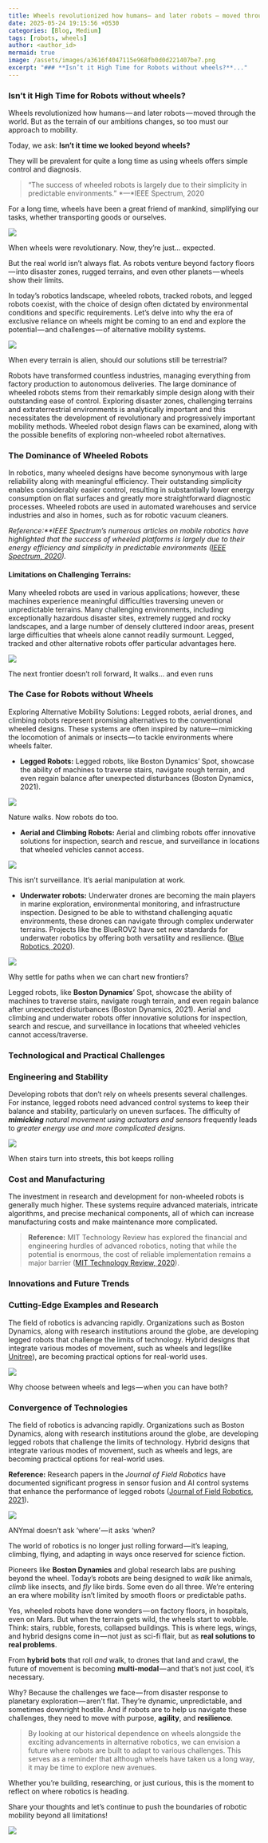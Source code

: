 ```yaml
---
title: Wheels revolutionized how humans— and later robots — moved through the world.
date: 2025-05-24 19:15:56 +0530
categories: [Blog, Medium]
tags: [robots, wheels]
author: <author_id>
mermaid: true
image: /assets/images/a3616f4047115e968fb0d0d221407be7.png
excerpt: "### **Isn’t it High Time for Robots without wheels?**..."
---
```


### **Isn’t it High Time for Robots without wheels?**

Wheels revolutionized how humans — and later robots — moved through the world. But as the terrain of our ambitions changes, so too must our approach to mobility.

Today, we ask: **Isn’t it time we looked beyond wheels?**

They will be prevalent for quite a long time as using wheels offers simple control and diagnosis.

> “The success of wheeled robots is largely due to their simplicity in predictable environments.” *—*IEEE Spectrum, 2020

For a long time, wheels have been a great friend of mankind, simplifying our tasks, whether transporting goods or ourselves.

![](/assets/images/698e814669fb2f299ed672915d7b0aa5.png)

When wheels were revolutionary. Now, they’re just… expected.

But the real world isn’t always flat. As robots venture beyond factory floors — into disaster zones, rugged terrains, and even other planets — wheels show their limits.

In today’s robotics landscape, wheeled robots, tracked robots, and legged robots coexist, with the choice of design often dictated by environmental conditions and specific requirements. Let’s delve into why the era of exclusive reliance on wheels might be coming to an end and explore the potential — and challenges — of alternative mobility systems.

![](/assets/images/a3616f4047115e968fb0d0d221407be7.png)

When every terrain is alien, should our solutions still be terrestrial?

Robots have transformed countless industries, managing everything from factory production to autonomous deliveries. The large dominance of wheeled robots stems from their remarkably simple design along with their outstanding ease of control. Exploring disaster zones, challenging terrains and extraterrestrial environments is analytically important and this necessitates the development of revolutionary and progressively important mobility methods. Wheeled robot design flaws can be examined, along with the possible benefits of exploring non-wheeled robot alternatives.

### The Dominance of Wheeled Robots

In robotics, many wheeled designs have become synonymous with large reliability along with meaningful efficiency. Their outstanding simplicity enables considerably easier control, resulting in substantially lower energy consumption on flat surfaces and greatly more straightforward diagnostic processes. Wheeled robots are used in automated warehouses and service industries and also in homes, such as for robotic vacuum cleaners.

*Reference:**IEEE Spectrum’s numerous articles on mobile robotics have highlighted that the success of wheeled platforms is largely due to their energy efficiency and simplicity in predictable environments (*[*IEEE Spectrum, 2020*](https://spectrum.ieee.org/robotics)*).*

#### Limitations on Challenging Terrains:

Many wheeled robots are used in various applications; however, these machines experience meaningful difficulties traversing uneven or unpredictable terrains. Many challenging environments, including exceptionally hazardous disaster sites, extremely rugged and rocky landscapes, and a large number of densely cluttered indoor areas, present large difficulties that wheels alone cannot readily surmount. Legged, tracked and other alternative robots offer particular advantages here.

![](/assets/images/16c1b4abbea585cfa308115ce29fea6a.png)

The next frontier doesn’t roll forward, It walks… and even runs

### The Case for Robots without Wheels

Exploring Alternative Mobility Solutions: Legged robots, aerial drones, and climbing robots represent promising alternatives to the conventional wheeled designs. These systems are often inspired by nature — mimicking the locomotion of animals or insects — to tackle environments where wheels falter.

* **Legged Robots:** Legged robots, like Boston Dynamics’ Spot, showcase the ability of machines to traverse stairs, navigate rough terrain, and even regain balance after unexpected disturbances (Boston Dynamics, 2021).

![](/assets/images/23bca4f91840209495dfaa026da89f7b.png)

Nature walks. Now robots do too.

* **Aerial and Climbing Robots:** Aerial and climbing robots offer innovative solutions for inspection, search and rescue, and surveillance in locations that wheeled vehicles cannot access.

![](/assets/images/0ad55cb9cbe03b8c33a1b160c076843b.png)

This isn’t surveillance. It’s aerial manipulation at work.

* **Underwater robots:** Underwater drones are becoming the main players in marine exploration, environmental monitoring, and infrastructure inspection. Designed to be able to withstand challenging aquatic environments, these drones can navigate through complex underwater terrains. Projects like the BlueROV2 have set new standards for underwater robotics by offering both versatility and resilience. ([Blue Robotics, 2020](https://www.bluerobotics.com/)).

![](/assets/images/da9d8ab16f5133f5890c11fd08bb6bc3.jpg)

Why settle for paths when we can chart new frontiers?

Legged robots, like **Boston Dynamics**’ Spot, showcase the ability of machines to traverse stairs, navigate rough terrain, and even regain balance after unexpected disturbances (Boston Dynamics, 2021). Aerial and climbing and underwater robots offer innovative solutions for inspection, search and rescue, and surveillance in locations that wheeled vehicles cannot access/traverse.

### Technological and Practical Challenges

### Engineering and Stability

Developing robots that don’t rely on wheels presents several challenges. For instance, legged robots need advanced control systems to keep their balance and stability, particularly on uneven surfaces. The difficulty of ***mimicking*** *natural movement using actuators and sensors* frequently leads to *greater energy use and more complicated designs*.

![](/assets/images/715cbb23adf20c872b17bd0189e1ab5a.png)

When stairs turn into streets, this bot keeps rolling

### Cost and Manufacturing

The investment in research and development for non-wheeled robots is generally much higher. These systems require advanced materials, intricate algorithms, and precise mechanical components, all of which can increase manufacturing costs and make maintenance more complicated.

> **Reference:** MIT Technology Review has explored the financial and engineering hurdles of advanced robotics, noting that while the potential is enormous, the cost of reliable implementation remains a major barrier ([MIT Technology Review, 2020](https://www.technologyreview.com/)).

### Innovations and Future Trends

### Cutting-Edge Examples and Research

The field of robotics is advancing rapidly. Organizations such as Boston Dynamics, along with research institutions around the globe, are developing legged robots that challenge the limits of technology. Hybrid designs that integrate various modes of movement, such as wheels and legs(like [Unitree](https://www.therobotreport.com/unitree-go2-quadruped-hits-the-road-with-new-wheels/)), are becoming practical options for real-world uses.

![](/assets/images/e6c1f43f7108f946db81f38f32518eb9.png)

Why choose between wheels and legs — when you can have both?

### Convergence of Technologies

The field of robotics is advancing rapidly. Organizations such as Boston Dynamics, along with research institutions around the globe, are developing legged robots that challenge the limits of technology. Hybrid designs that integrate various modes of movement, such as wheels and legs, are becoming practical options for real-world uses.

**Reference:** Research papers in the *Journal of Field Robotics* have documented significant progress in sensor fusion and AI control systems that enhance the performance of legged robots ([Journal of Field Robotics, 2021](https://onlinelibrary.wiley.com/journal/15564967)).

![](/assets/images/4353f6296a355c93cd1c6a84ae93462b.png)

ANYmal doesn’t ask ‘where’ — it asks ‘when?

The world of robotics is no longer just rolling forward — it’s leaping, climbing, flying, and adapting in ways once reserved for science fiction.

Pioneers like **Boston Dynamics** and global research labs are pushing beyond the wheel. Today’s robots are being designed to *walk* like animals, *climb* like insects, and *fly* like birds. Some even do all three. We’re entering an era where mobility isn’t limited by smooth floors or predictable paths.

Yes, wheeled robots have done wonders — on factory floors, in hospitals, even on Mars. But when the terrain gets wild, the wheels start to wobble. Think: stairs, rubble, forests, collapsed buildings. This is where legs, wings, and hybrid designs come in — not just as sci-fi flair, but as **real solutions to real problems**.

From **hybrid bots** that roll *and* walk, to drones that land and crawl, the future of movement is becoming **multi-modal** — and that’s not just cool, it’s necessary.

Why? Because the challenges we face — from disaster response to planetary exploration — aren’t flat. They’re dynamic, unpredictable, and sometimes downright hostile. And if robots are to help us navigate these challenges, they need to move with purpose, **agility**, and **resilience**.

> By looking at our historical dependence on wheels alongside the exciting advancements in alternative robotics, we can envision a future where robots are built to adapt to various challenges. This serves as a reminder that although wheels have taken us a long way, it may be time to explore new avenues.

Whether you’re building, researching, or just curious, this is the moment to reflect on where robotics is heading.

Share your thoughts and let’s continue to push the boundaries of robotic mobility beyond all limitations!

![](/assets/images/ddde18db3f34bf60e646be7831be6205.png)